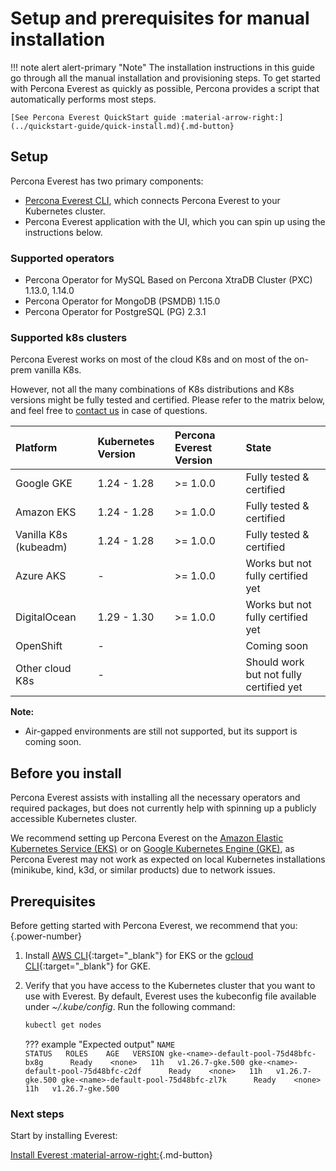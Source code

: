 # Setup and prerequisites for manual installation

!!! note alert alert-primary "Note"
    The installation instructions in this guide go through all the manual installation and provisioning steps. To get started with Percona Everest as quickly as possible, Percona provides a script that automatically performs most steps.

    [See Percona Everest QuickStart guide :material-arrow-right:](../quickstart-guide/quick-install.md){.md-button}

## Setup

Percona Everest has two primary components:

* [Percona Everest CLI](https://docs.percona.com/everest/install/installEverestCLI.html), which connects Percona Everest to your Kubernetes cluster.
* Percona Everest application with the UI, which you can spin up using the instructions below.

### Supported operators

* Percona Operator for MySQL Based on Percona XtraDB Cluster (PXC) 1.13.0, 1.14.0
* Percona Operator for MongoDB (PSMDB) 1.15.0
* Percona Operator for PostgreSQL (PG) 2.3.1

### Supported k8s clusters

Percona Everest works on most of the cloud K8s and on most of the on-prem vanilla K8s. 

However, not all the many combinations of K8s distributions and K8s versions might be fully tested and certified. Please refer to the matrix below, and feel free to [contact us](SetupPrereqs.md#get-expert-help) in case of questions.

| Platform              | Kubernetes Version | Percona Everest Version | State                                   | 
|:----------------------|:-------------------|:------------------------|:----------------------------------------| 
| Google GKE            | 1.24 - 1.28        | >= 1.0.0                | Fully tested & certified                |
| Amazon EKS            | 1.24 - 1.28        | >= 1.0.0                | Fully tested & certified                |
| Vanilla K8s (kubeadm) | 1.24 - 1.28        | >= 1.0.0                | Fully tested & certified                |
| Azure AKS             | -                  | >= 1.0.0                | Works but not fully certified yet       |
| DigitalOcean          | 1.29 - 1.30        | >= 1.0.0                | Works but not fully certified yet       |
| OpenShift             | -                  |                         | Coming soon                             |
| Other cloud K8s       | -                  |                         | Should work but not fully certified yet |

**Note:**

- Air-gapped environments are still not supported, but its support is coming soon.

## Before you install

Percona Everest assists with installing all the necessary operators and required packages, but does not currently help with spinning up a publicly accessible Kubernetes cluster.

We recommend setting up Percona Everest on the [Amazon Elastic Kubernetes Service (EKS)](../quickstart-guide/eks.md) or on [Google Kubernetes Engine (GKE)](../quickstart-guide/gke.md), as Percona Everest may not work as expected on local Kubernetes installations (minikube, kind, k3d, or similar products) due to network issues.

## Prerequisites

Before getting started with Percona Everest, we recommend that you:
{.power-number}

1. Install [AWS CLI](https://docs.aws.amazon.com/cli/latest/userguide/getting-started-install.html){:target="_blank"} for EKS or the [gcloud CLI](https://cloud.google.com/sdk/docs/install){:target="_blank"} for GKE.
2. Verify that you have access to the Kubernetes cluster that you want to use with Everest. By default, Everest uses the kubeconfig file available under *~/.kube/config*. Run the following command:
    
    ```sh 
    kubectl get nodes
    ```

    ??? example "Expected output"
        ```
            NAME                                       STATUS   ROLES    AGE   VERSION
            gke-<name>-default-pool-75d48bfc-bx8g      Ready    <none>   11h   v1.26.7-gke.500
            gke-<name>-default-pool-75d48bfc-c2df      Ready    <none>   11h   v1.26.7-gke.500
            gke-<name>-default-pool-75d48bfc-zl7k      Ready    <none>   11h   v1.26.7-gke.500
        ```

### Next steps

Start by installing Everest: 

[Install Everest :material-arrow-right:](installEverest.md){.md-button}
